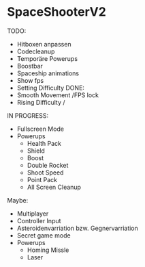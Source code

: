 # SpaceShooterV2

TODO:
* Hitboxen anpassen
* Codecleanup
* Temporäre Powerups
* Boostbar
* Spaceship animations
* Show fps
* Setting Difficulty
DONE:
* Smooth Movement /FPS lock	
* Rising Difficulty /

IN PROGRESS:
* Fullscreen Mode
* Powerups
	* Health Pack
	* Shield
	* Boost
	* Double Rocket
	* Shoot Speed
	* Point Pack
	* All Screen Cleanup

Maybe:
* Multiplayer
* Controller Input
* Asteroidenvarriation bzw. Gegnervarriation
* Secret game mode
* Powerups
	* Homing Missle
	* Laser